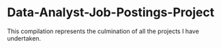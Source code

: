 # Data-Analyst-Job-Postings-Project
This compilation represents the culmination of all the projects I have undertaken.
